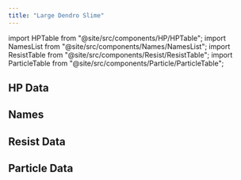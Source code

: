 ```yaml
---
title: "Large Dendro Slime"
---
```


import HPTable from "@site/src/components/HP/HPTable";
import NamesList from "@site/src/components/Names/NamesList";
import ResistTable from "@site/src/components/Resist/ResistTable";
import ParticleTable from "@site/src/components/Particle/ParticleTable";

## HP Data

<HPTable item_key="largedendroslime" data_src="enemy" />

## Names

<NamesList item_key="largedendroslime" data_src="enemy" />

## Resist Data

<ResistTable item_key="largedendroslime" data_src="enemy" />

## Particle Data

<ParticleTable item_key="largedendroslime" data_src="enemy" />